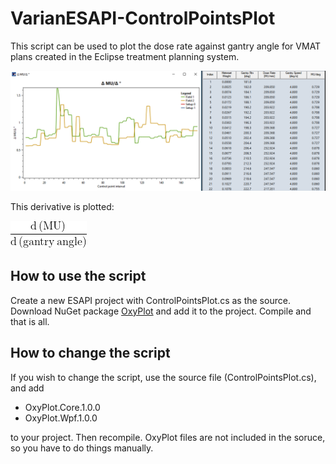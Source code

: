 # VarianESAPI-ControlPointsPlot

This script can be used to plot the dose rate against gantry angle for VMAT plans created in the Eclipse treatment planning system.

![image](images/image2.png)

This derivative is plotted:

![image](images/image1.png)

## How to use the script

Create a new ESAPI project with ControlPointsPlot.cs as the source. Download NuGet package [OxyPlot](https://github.com/oxyplot/oxyplot) and add it to the project. Compile and that is all.


## How to change the script

If you wish to change the script, use the source file (ControlPointsPlot.cs), and add 

* OxyPlot.Core.1.0.0
* OxyPlot.Wpf.1.0.0

to your project. Then recompile. OxyPlot files are not included in the soruce, so you have to do things manually.



